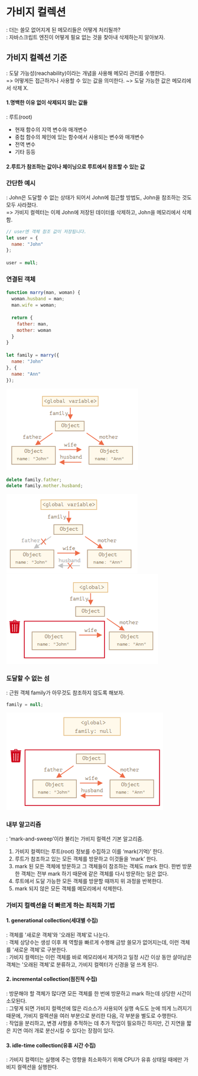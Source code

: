 # 가비지 컬렉션
: 더는 쓸모 없어지게 된 메모리들은 어떻게 처리될까?\
: 자바스크립트 엔진이 어떻게 필요 없는 것을 찾아내 삭제하는지 알아보자.
## 가비지 컬렉션 기준
: 도달 가능성(reachability)이라는 개념을 사용해 메모리 관리를 수행한다.\
=> 어떻게든 접근하거나 사용할 수 있는 값을 의미한다.
~> 도달 가능한 값은 메모리에서 삭제 X.

#### 1.명백한 이유 없이 삭제되지 않는 값들
: 루트(root)
- 현재 함수의 지역 변수와 매개변수
- 중첩 함수의 체인에 있는 함수에서 사용되는 변수와 매개변수
- 전역 변수
- 기타 등등
#### 2.루트가 참조하는 값이나 체이닝으로 루트에서 참조할 수 있는 값

### 간단한 예시
: John은 도달할 수 없는 상태가 되어서 John에 접근할 방법도, John을 참조하는 것도 모두 사라졌다.\
=> 가비지 컬렉터는 이제 John에 저장된 데이터를 삭제하고, John을 메모리에서 삭제함.
``` js
// user엔 객체 참조 값이 저장됩니다.
let user = {
  name: "John"
};

user = null;
```

### 연결된 객체
``` js
function marry(man, woman) {
  woman.husband = man;
  man.wife = woman;

  return {
    father: man,
    mother: woman
  }
}

let family = marry({
  name: "John"
}, {
  name: "Ann"
});
```
<img src="JavaScript/modernJS/img/garbage_collection1.PNG">

``` js
delete family.father;
delete family.mother.husband;
```
<img src="JavaScript/modernJS/img/garbage_collection2.PNG">
<img src="JavaScript/modernJS/img/garbage_collection3.PNG">

### 도달할 수 없는 섬
: 근원 객체 family가 아무것도 참조하지 않도록 해보자.
``` js
family = null;
```
<img src="JavaScript/modernJS/img/garbage_collection4.PNG">

### 내부 알고리즘
: 'mark-and-sweep’이라 불리는 가비지 컬렉션 기본 알고리즘.
1. 가비지 컬렉터는 루트(root) 정보를 수집하고 이를 ‘mark(기억)’ 한다.
2. 루트가 참조하고 있는 모든 객체를 방문하고 이것들을 ‘mark’ 한다.
3. mark 된 모든 객체에 방문하고 그 객체들이 참조하는 객체도 mark 한다. 한번 방문한 객체는 전부 mark 하기 때문에 같은 객체를 다시 방문하는 일은 없다.
4. 루트에서 도달 가능한 모든 객체를 방문할 때까지 위 과정을 반복한다.
5. mark 되지 않은 모든 객체를 메모리에서 삭제한다.

### 가비지 컬렉션을 더 빠르게 하는 최적화 기법
#### 1. generational collection(세대별 수집)
: 객체를 '새로운 객체’와 '오래된 객체’로 나눈다.\
: 객체 상당수는 생성 이후 제 역할을 빠르게 수행해 금방 쓸모가 없어지는데, 이런 객체를 '새로운 객체’로 구분한다.\
: 가비지 컬렉터는 이런 객체를 바로 메모리에서 제거하고 일정 시간 이상 동안 살아남은 객체는 '오래된 객체’로 분류하고, 가비지 컬렉터가 신경을 덜 쓰게 된다.
#### 2. incremental collection(점진적 수집)
: 방문해야 할 객체가 많다면 모든 객체를 한 번에 방문하고 mark 하는데 상당한 시간이 소모된다.\
: 그렇게 되면 가비지 컬렉션에 많은 리소스가 사용되어 실행 속도도 눈에 띄게 느려지기 때문에, 가비지 컬렉션을 여러 부분으로 분리한 다음, 각 부분을 별도로 수행한다.\
: 작업을 분리하고, 변경 사항을 추적하는 데 추가 작업이 필요하긴 하지만, 긴 지연을 짧은 지연 여러 개로 분산시킬 수 있다는 장점이 있다.
#### 3. idle-time collection(유휴 시간 수집)
: 가비지 컬렉터는 실행에 주는 영향을 최소화하기 위해 CPU가 유휴 상태일 때에만 가비지 컬렉션을 실행한다.
